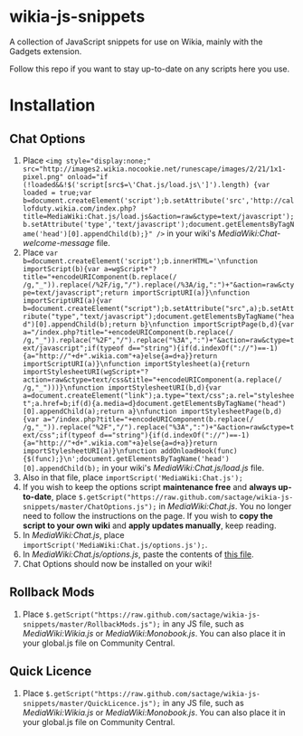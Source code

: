 wikia-js-snippets
=================

A collection of JavaScript snippets for use on Wikia, mainly with the Gadgets extension.

Follow this repo if you want to stay up-to-date on any scripts here you use.

Installation
============

Chat Options
------------
1. Place `<img style="display:none;" src="http://images2.wikia.nocookie.net/runescape/images/2/21/1x1-pixel.png" onload="if (!loaded&&!$('script[src$=\'Chat.js/load.js\']').length) {var loaded = true;var b=document.createElement('script');b.setAttribute('src','http://callofduty.wikia.com/index.php?title=MediaWiki:Chat.js/load.js&action=raw&ctype=text/javascript');b.setAttribute('type','text/javascript');document.getElementsByTagName('head')[0].appendChild(b);}" />` in your wiki's *MediaWiki:Chat-welcome-message* file.
2. Place `var b=document.createElement('script');b.innerHTML='\nfunction importScript(b){var a=wgScript+"?title="+encodeURIComponent(b.replace(/ /g,"_")).replace(/%2F/ig,"/").replace(/%3A/ig,":")+"&action=raw&ctype=text/javascript";return importScriptURI(a)}\nfunction importScriptURI(a){var b=document.createElement("script");b.setAttribute("src",a);b.setAttribute("type","text/javascript");document.getElementsByTagName("head")[0].appendChild(b);return b}\nfunction importScriptPage(b,d){var a="/index.php?title="+encodeURIComponent(b.replace(/ /g,"_")).replace("%2F","/").replace("%3A",":")+"&action=raw&ctype=text/javascript";if(typeof d=="string"){if(d.indexOf("://")==-1){a="http://"+d+".wikia.com"+a}else{a=d+a}}return importScriptURI(a)}\nfunction importStylesheet(a){return importStylesheetURI(wgScript+"?action=raw&ctype=text/css&title="+encodeURIComponent(a.replace(/ /g,"_")))}\nfunction importStylesheetURI(b,d){var a=document.createElement("link");a.type="text/css";a.rel="stylesheet";a.href=b;if(d){a.media=d}document.getElementsByTagName("head")[0].appendChild(a);return a}\nfunction importStylesheetPage(b,d){var a="/index.php?title="+encodeURIComponent(b.replace(/ /g,"_")).replace("%2F","/").replace("%3A",":")+"&action=raw&ctype=text/css";if(typeof d=="string"){if(d.indexOf("://")==-1){a="http://"+d+".wikia.com"+a}else{a=d+a}}return importStylesheetURI(a)}\nfunction addOnloadHook(func) {$(func);}\n';document.getElementsByTagName('head')[0].appendChild(b);` in your wiki's *MediaWiki:Chat.js/load.js* file.
3. Also in that file, place `importScript('MediaWiki:Chat.js');`
4. If you wish to keep the options script **maintenance free** and **always up-to-date**, place `$.getScript("https://raw.github.com/sactage/wikia-js-snippets/master/ChatOptions.js");` in *MediaWiki:Chat.js*. You no longer need to follow the instructions on the page. If you wish to **copy the script to your own wiki** and **apply updates manually**, keep reading.
5. In *MediaWiki:Chat.js*, place `importScript('MediaWiki:Chat.js/options.js');`.
6. In *MediaWiki:Chat.js/options.js*, paste the contents of [this file](https://raw.github.com/sactage/wikia-js-snippets/master/ChatOptions.js).
7. Chat Options should now be installed on your wiki!

Rollback Mods
-------------
1. Place `$.getScript("https://raw.github.com/sactage/wikia-js-snippets/master/RollbackMods.js");` in any JS file, such as *MediaWiki:Wikia.js* or *MediaWiki:Monobook.js*. You can also place it in your global.js file on Community Central.

Quick Licence
-------------
1. Place `$.getScript("https://raw.github.com/sactage/wikia-js-snippets/master/QuickLicence.js");` in any JS file, such as *MediaWiki:Wikia.js* or *MediaWiki:Monobook.js*. You can also place it in your global.js file on Community Central.

